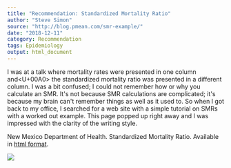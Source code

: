 ```yaml
---
title: "Recommendation: Standardized Mortality Ratio"
author: "Steve Simon"
source: "http://blog.pmean.com/smr-example/"
date: "2018-12-11"
category: Recommendation
tags: Epidemiology
output: html_document
---
```


I was at a talk where mortality rates were presented in one column and<U+00A0>
the standardized mortality ratio was presented in a different column. I
was a bit confused; I could not remember how or why you calculate an
SMR. It's not because SMR calculations are complicated; it's because my
brain can't remember things as well as it used to. So when I got back to
my office, I searched for a web site with a simple tutorial on SMRs with
a worked out example. This page popped up right away and I was impressed
with the clarity of the writing style.

<!---More--->

New Mexico Department of Health. Standardized Mortality Ratio. Available
in [html format](https://ibis.health.state.nm.us/resource/SMR_ISR.html).

![](../../web/images/smr-example01.png)




